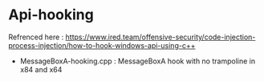 # Api-hooking

Refrenced here : https://www.ired.team/offensive-security/code-injection-process-injection/how-to-hook-windows-api-using-c++

- MessageBoxA-hooking.cpp : MessageBoxA hook with no trampoline in x84 and x64
